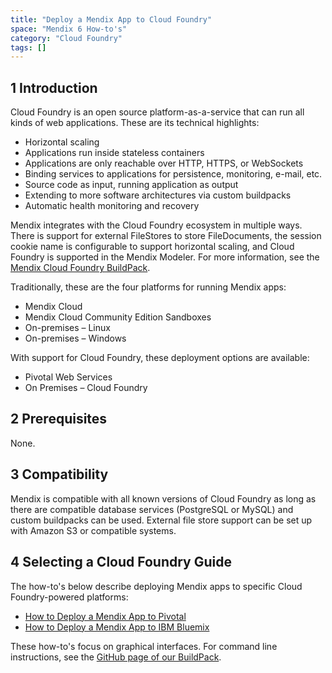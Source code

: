 ```yaml
---
title: "Deploy a Mendix App to Cloud Foundry"
space: "Mendix 6 How-to's"
category: "Cloud Foundry"
tags: []
---
```


## 1 Introduction

Cloud Foundry is an open source platform-as-a-service that can run all kinds of web applications. These are its technical highlights:

* Horizontal scaling
* Applications run inside stateless containers
* Applications are only reachable over HTTP, HTTPS, or WebSockets
* Binding services to applications for persistence, monitoring, e-mail, etc.
* Source code as input, running application as output
* Extending to more software architectures via custom buildpacks
* Automatic health monitoring and recovery

Mendix integrates with the Cloud Foundry ecosystem in multiple ways. There is support for external FileStores to store FileDocuments, the session cookie name is configurable to support horizontal scaling, and Cloud Foundry is supported in the Mendix Modeler. For more information, see the [Mendix Cloud Foundry BuildPack](https://github.com/mendix/cf-mendix-buildpack).

Traditionally, these are the four platforms for running Mendix apps:

* Mendix Cloud
* Mendix Cloud Community Edition Sandboxes
* On-premises – Linux
* On-premises – Windows

With support for Cloud Foundry, these deployment options are available:

* Pivotal Web Services
* On Premises – Cloud Foundry

## 2 Prerequisites

None.

## 3 Compatibility

Mendix is compatible with all known versions of Cloud Foundry as long as there are compatible database services (PostgreSQL or MySQL) and custom buildpacks can be used. External file store support can be set up with Amazon S3 or compatible systems. 

## 4 Selecting a Cloud Foundry Guide

The how-to's below describe deploying Mendix apps to specific Cloud Foundry-powered platforms: 

* [How to Deploy a Mendix App to Pivotal](deploy-a-mendix-app-to-pivotal)
* [How to Deploy a Mendix App to IBM Bluemix](deploy-a-mendix-app-to-ibm-bluemix)

These how-to's focus on graphical interfaces. For command line instructions, see the [GitHub page of our BuildPack](https://github.com/mendix/cf-mendix-buildpack).
